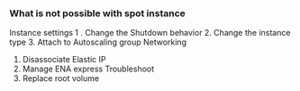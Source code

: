 ### What is not possible with spot instance 
Instance settings
1 . Change the Shutdown behavior
2. Change the instance type
3. Attach to Autoscaling group
Networking
1. Disassociate Elastic IP
2. Manage ENA express
Troubleshoot
1. Replace root volume